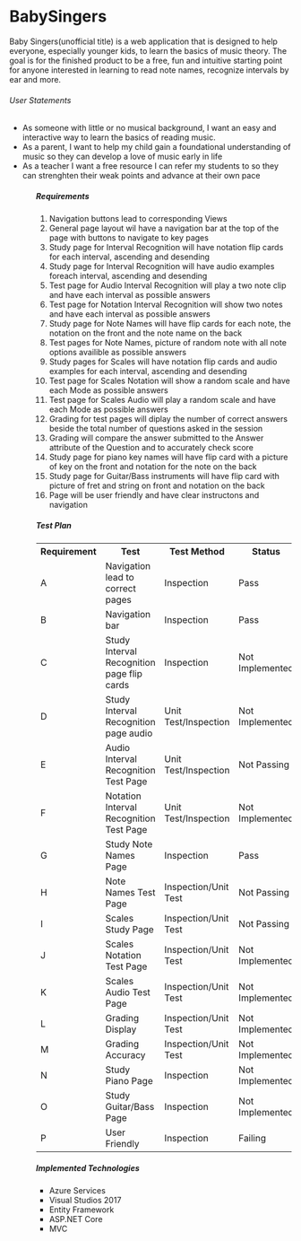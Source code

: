 # BabySingers
<p>Baby Singers(unofficial title) is a web application that is designed to help everyone, especially younger kids, to learn the basics of music theory. The goal is for the finished product to be a free, fun and intuitive starting point for anyone interested in learning to read note names, recognize intervals by ear and more.</p>
          <h6>User Statements</h6>
 <ul>
  <li>As someone with little or no musical background, I want an easy and interactive way to learn the basics of reading music.</li>
 <li>As a parent, I want to help my child gain a foundational understanding of music so they can develop a love of music early in life</li>
  <li>As a teacher I want a free resource I can refer my students to so they can strenghten their weak points and advance at their own pace</li>   
 <ul>
<h5>Requirements</h5>
 <ol>
   <li>Navigation buttons lead to corresponding Views</li>
   <li>General page layout wil have a navigation bar at the top of the page with buttons to navigate to key pages </li> 
 <li>Study page for Interval Recognition will have notation flip cards for each interval, ascending and desending</li>
 <li>Study page for Interval Recognition will have audio examples foreach interval, ascending and desending</li>
   <li>Test page for Audio Interval Recognition will play a two note clip and have each interval as possible answers</li>
   <li>Test page for Notation Interval Recognition will show two notes and have each interval as possible answers</li>
  <li>Study page for Note Names will have flip cards for each note, the notation on the front and the note name on the back</li>
   <li>Test pages for Note Names, picture of random note with all note options availible as possible answers</li>
   <li>Study pages for Scales will have notation flip cards and audio examples for each interval, ascending and desending</li>
   <li>Test page for Scales Notation will show a random scale and have each Mode as possible answers</li>
   <li>Test page for Scales Audio will play a random scale and have each Mode as possible answers</li>
   <li>Grading for test pages will diplay the number of correct answers beside the total number of questions asked in the session</li>
   <li>Grading will compare the answer submitted to the Answer attribute of the Question and to accurately check score</li> 
   <li>Study page for piano key names will have flip card with a picture of key on the front and notation for the note on the back</li>
   <li>Study page for Guitar/Bass instruments will have flip card with picture of fret and string on front and notation on the back</li>
   <li>Page will be user friendly and have clear instructons and navigation</li>
 </ol>
     <h5>Test Plan</h5>
     <table>
      <tr>
        <th>Requirement</th>
        <th>Test</th>
        <th>Test Method</th>
        <th>Status</th>
      </tr>
      <tr>
        <td>A</td>
        <td>Navigation lead to correct pages</td>
        <td>Inspection</td>
        <td>Pass</td>
      </tr>
      <tr>
        <td>B</td>
        <td>Navigation bar</td>
        <td>Inspection</td>
        <td>Pass</td>
      </tr>
       <tr>
        <td>C</td>
        <td>Study Interval Recognition page flip cards</td>
        <td>Inspection</td>
        <td>Not Implemented</td>
      </tr>
       <tr>
        <td>D</td>
        <td>Study Interval Recognition page audio</td>
        <td>Unit Test/Inspection</td>
        <td>Not Implemented</td>
      </tr>
       <tr>
        <td>E</td>
        <td>Audio Interval Recognition Test Page</td>
        <td>Unit Test/Inspection</td>
        <td>Not Passing</td>
      </tr>
       <tr>
        <td>F</td>
        <td>Notation Interval Recognition Test Page</td>
        <td>Unit Test/Inspection</td>
        <td>Not Implemented</td>
      </tr>
       <tr>
        <td>G</td>
        <td>Study Note Names Page</td>
        <td>Inspection</td>
        <td>Pass</td>
      </tr>
       <tr>
        <td>H</td>
        <td>Note Names Test Page</td>
        <td>Inspection/Unit Test</td>
        <td>Not Passing</td>
      </tr>
      <tr>
        <td>I</td>
        <td>Scales Study Page</td>
        <td>Inspection/Unit Test</td>
        <td>Not Passing</td>
      </tr>
      <tr>
        <td>J</td>
        <td>Scales Notation Test Page</td>
        <td>Inspection/Unit Test</td>
        <td>Not Implemented</td>
      </tr>
      <tr>
        <td>K</td>
        <td>Scales Audio Test Page</td>
        <td>Inspection/Unit Test</td>
        <td>Not Implemented</td>
      </tr>
      <tr>
        <td>L</td>
        <td>Grading Display</td>
        <td>Inspection/Unit Test</td>
        <td>Not Implemented</td>
      </tr>
      <tr>
        <td>M</td>
        <td>Grading Accuracy</td>
        <td>Inspection/Unit Test</td>
        <td>Not Implemented</td>
      </tr>
      <tr>
        <td>N</td>
        <td>Study Piano Page</td>
        <td>Inspection</td>
        <td>Not Implemented</td>
      </tr>
      <tr>
        <td>O</td>
        <td>Study Guitar/Bass Page</td>
        <td>Inspection</td>
        <td>Not Implemented</td>
      </tr>
      <tr>
        <td>P</td>
        <td>User Friendly</td>
        <td>Inspection</td>
        <td>Failing</td>
      </tr>
    </table>
     <h5>Implemented Technologies</h5>
     <ul>
       <li>Azure Services</li>
       <li>Visual Studios 2017</li>
       <li>Entity Framework</li>
       <li>ASP.NET Core</li>
       <li>MVC</li>
     </ui>


